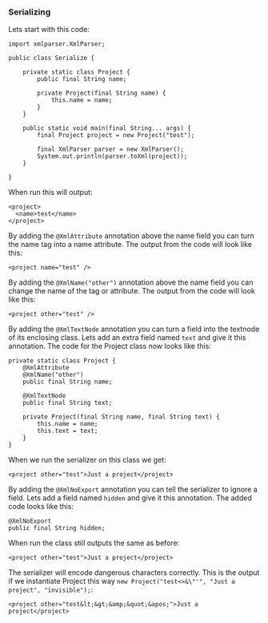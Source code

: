 ### Serializing

Lets start with this code:

    import xmlparser.XmlParser;
    
    public class Serialize {
    
        private static class Project {
            public final String name;
    
            private Project(final String name) {
                this.name = name;
            }
        }
    
        public static void main(final String... args) {
            final Project project = new Project("test");
    
            final XmlParser parser = new XmlParser();
            System.out.println(parser.toXml(project));
        }
    
    }

When run this will output:

    <project>
      <name>test</name>
    </project>
    
By adding the `@XmlAttribute` annotation above the name field you can turn the name tag into a name attribute.
The output from the code will look like this:

    <project name="test" />

By adding the `@XmlName("other")` annotation above the name field you can change the name of the tag or attribute.
The output from the code will look like this:

    <project other="test" />

By adding the `@XmlTextNode` annotation you can turn a field into the textnode of its enclosing class.
Lets add an extra field named `text` and give it this annotation.
The code for the Project class now looks like this:

    private static class Project {
        @XmlAttribute
        @XmlName("other")
        public final String name;

        @XmlTextNode
        public final String text;

        private Project(final String name, final String text) {
            this.name = name;
            this.text = text;
        }
    }

When we run the serializer on this class we get:

    <project other="test">Just a project</project>
    
By adding the `@XmlNoExport` annotation you can tell the serializer to ignore a field.
Lets add a field named `hidden` and give it this annotation.
The added code looks like this:

    @XmlNoExport
    public final String hidden;

When run the class still outputs the same as before:

    <project other="test">Just a project</project>

The serializer will encode dangerous characters correctly.
This is the output if we instantiate Project this way `new Project("test<>&\"'", "Just a project", "invisible");`:

    <project other="test&lt;&gt;&amp;&quot;&apos;">Just a project</project>
